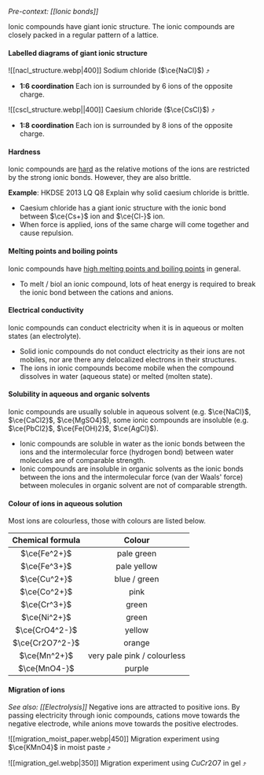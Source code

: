 *Pre-context: [[Ionic bonds]]*

Ionic compounds have giant ionic structure. The ionic compounds are closely packed in a regular pattern of a lattice.

#### Labelled diagrams of giant ionic structure
![[nacl_structure.webp|400]]
Sodium chloride ($\ce{NaCl}$) ⤴️
- **1:6 coordination**
  Each ion is surrounded by 6 ions of the opposite charge.

![[cscl_structure.webp||400]]
Caesium chloride ($\ce{CsCl}$) ⤴️
- **1:8 coordination**
  Each ion is surrounded by 8 ions of the opposite charge.

#### Hardness
Ionic compounds are <u>hard</u> as the relative motions of the ions are restricted by the strong ionic bonds. However, they are also brittle.

**Example**: HKDSE 2013 LQ Q8
Explain why solid caesium chloride is brittle.
- Caesium chloride has a giant ionic structure with the ionic bond between $\ce{Cs+}$ ion and $\ce{Cl-}$ ion.
- When force is applied, ions of the same charge will come together and cause repulsion.

#### Melting points and boiling points
Ionic compounds have <u>high melting points and boiling points</u> in general.
- To melt / biol an ionic compound, lots of heat energy is required to break the ionic bond between the cations and anions.

#### Electrical conductivity
Ionic compounds can conduct electricity when it is in aqueous or molten states (an electrolyte).
- Solid ionic compounds do not conduct electricity as their ions are not mobiles, nor are there any delocalized electrons in their structures.
- The ions in ionic compounds become mobile when the compound dissolves in water (aqueous state) or melted (molten state).

#### Solubility in aqueous and organic solvents
Ionic compounds are usually soluble in aqueous solvent (e.g. $\ce{NaCl}$, $\ce{CaCl2}$, $\ce{MgSO4}$), some ionic compounds are insoluble (e.g. $\ce{PbCl2}$, $\ce{Fe(OH)2}$, $\ce{AgCl}$).
- Ionic compounds are soluble in water as the ionic bonds between the ions and the intermolecular force (hydrogen bond) between water molecules are of comparable strength.
- Ionic compounds are insoluble in organic solvents as the ionic bonds between the ions and the intermolecular force (van der Waals' force) between molecules in organic solvent are not of comparable strength.

#### Colour of ions in aqueous solution
Most ions are colourless, those with colours are listed below.

| Chemical formula | Colour |
| :--: | :--: |
| $\ce{Fe^2+}$ | pale green |
| $\ce{Fe^3+}$ | pale yellow |
| $\ce{Cu^2+}$ | blue / green |
| $\ce{Co^2+}$ | pink |
| $\ce{Cr^3+}$ | green |
| $\ce{Ni^2+}$ | green |
| $\ce{CrO4^2-}$ | yellow |
| $\ce{Cr2O7^2-}$ | orange |
| $\ce{Mn^2+}$ | very pale pink / colourless |
| $\ce{MnO4-}$ | purple |
#### Migration of ions
*See also: [[Electrolysis]]*
Negative ions are attracted to positive ions. By passing electricity through ionic compounds, cations move towards the negative electrode, while anions move towards the positive electrodes.

![[migration_moist_paper.webp|450]]
Migration experiment using $\ce{KMnO4}$ in moist paste ⤴️

![[migration_gel.webp|350]]
Migration experiment using $CuCr2O7$ in gel ⤴️
